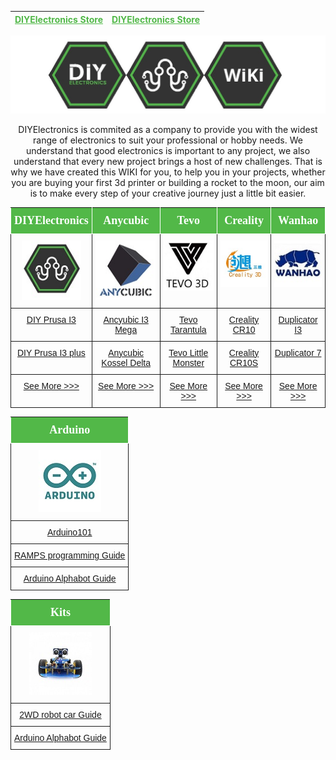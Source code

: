 |<b><a href="https://www.diyelectronics.co.za/store/" style="color: rgb(81, 184, 72)">DIYElectronics Store</a></b>| <b><a href="https://www.diyelectronics.co.za/blog/" style="color: rgb(81, 184, 72)">DIYElectronics Store</a></b> |
|-|-|



![](img/wikibanner.jpg)

<center>DIYElectronics is commited as a company to provide you with the widest range of electronics to suit your professional or hobby needs. We understand that good electronics is important to any project,
we also understand that every new project brings a host of new challenges. That is why we have created this WIKI for you, to help you in your projects, whether you are buying your first 3d printer
or building a rocket to the moon, our aim is to make every step of your creative journey just a little bit easier.</center>




<style type="text/css">
.tg  {border-collapse:collapse;border-spacing:0;}
.tg td{font-family:Arial, sans-serif;font-size:14px;padding:1px 1px;border-style:solid;border-width:3px;overflow:hidden;word-break:normal;text-align:center}
.tg th{font-family:Arial, sans-serif;font-size:14px;font-weight:normal;padding:1px 1px;border-style:solid;border-width:3px;overflow:hidden;word-break:normal;}
.tg .tg-h25t{font-size:18px;font-family:"Times New Roman", Times, sans-serif !important;background-color:#52b848;text-align:center;vertical-align:top, ; color:#ffffff;}
.tg .tg-baqh{text-align:center;vertical-align:top}
.tg .tg-yw4l{vertical-align:top}
</style>
<table class="tg">
  <tr>
    <th class="tg-h25t"><b>DIYElectronics</b></th>
    <th class="tg-h25t"><b>Anycubic</b></th>
    <th class="tg-h25t"><b>Tevo</b></th>
    <th class="tg-h25t"><b>Creality</b></th>
    <th class="tg-h25t" colspan="2"><b>Wanhao</b></th>
  </tr>
  <tr>
    <td class="tg-yw4l"><img src="img/diy101.jpg" width = "95"></td>
    <td class="tg-yw4l"><img src="img/anycubic.jpg" width = "95"></td>
    <td class="tg-yw4l"><img src="img/tevo.jpg" width = "95"></td>
    <td class="tg-yw4l"><img src="img/crealitylogo.jpg" width = "95"></td>
    <td class="tg-yw4l"><img src="img/wanhao.jpg" width = "95"></td>
  </tr>
  <tr>
    <td class="tg-yw4l"><a href="3DPrinters/DIYPrinters/builddoc/">DIY Prusa I3</a></td>
    <td class="tg-yw4l"><a href="3DPrinters/Anycubic/AncubicI3Mega">Ancyubic I3 Mega</a></td>
    <td class="tg-yw4l"><a href="3DPrinters/Tevo/TevoTran">Tevo  Tarantula</a></td>
    <td class="tg-yw4l"><a href="3DPrinters/Creality/crealityCR10">Creality CR10</a></td>
    <td class="tg-yw4l"><a href="3DPrinters/Wanhao/builddocplus/">Duplicator I3 </a>
  </tr>
  <tr>
    <td class="tg-yw4l"><a href="3DPrinters/DIYPrinters/builddocplus/">DIY Prusa I3 plus</a></td>
    <td class="tg-yw4l" ><a href="3DPrinters/Anycubic/AnyycubicKossDelt">Anycubic Kossel Delta</a></td>
    <td class="tg-yw4l"><a href="3DPrinters/Tevo/lilmon">Tevo Little Monster</a></td>
    <td class="tg-yw4l"><a href="3DPrinters/Creality/Creality10S">Creality CR10S</td>
    <td class="tg-yw4l"><a href="3DPrinters/Wanhao/WanD7/">Duplicator 7</a>
  </tr>
  <tr>
    <td class="tg-yw4l"><a href="3DPrinters/DIYPrinters/DIYoverview">See More >>></a></td>
    <td class="tg-yw4l"><a href="3DPrinters/Anycubic/Anycubicoverview">See More >>></a></td>
    <td class="tg-yw4l"><a href="3DPrinters/Tevo/Tevooverview">See More >>></a></td>
    <td class="tg-yw4l"><a href="3DPrinters/Creality/Crealityoverview">See More >>></td>
    <td class="tg-yw4l"><a href="3DPrinters/Wanhao/Wanhaooverview">See More >>></a>
  </tr>
</table>



<style type="text/css">
.tg  {border-collapse:collapse;border-spacing:0;}
.tg td{font-family:Arial, sans-serif;font-size:14px;padding:10px 5px;border-style:solid;border-width:1px;overflow:hidden;word-break:normal;}
.tg th{font-family:Arial, sans-serif;font-size:14px;font-weight:normal;padding:10px 5px;border-style:solid;border-width:1px;overflow:hidden;word-break:normal;}
.tg .tg-4mlq{font-size:18px;font-family:"Times New Roman", Times, serif !important;;background-color:#52b848; color:#ffffff;}
.tg .tg-92nf{font-size:18px;font-family:"Times New Roman", Times, serif !important;;background-color:#52b848;vertical-align:top}
.tg .tg-yw4l{vertical-align:top}
</style>
<table class="tg">
  <tr>
    <th class="tg-4mlq"><b>Arduino</b></th>
  </tr>
  <tr>
    <td class="tg-031e"><img src="img/arduinologo.jpg"></td>
  </tr>
    <tr>
    <td class="tg-031e"><a href="Arduino/Arduino101">Arduino101</td>
  </tr>
  <tr>
    <td class="tg-031e"><a href="Arduino/RAMPS_XLoader_Guide_rev1.pdf">RAMPS programming Guide</a></td>
  </tr>
    <td class="tg-yw4l"><a href="Arduino/Alphabot">Arduino Alphabot Guide</a></td>
  </tr>
</table>


<style type="text/css">
.tg  {border-collapse:collapse;border-spacing:0;}
.tg td{font-family:Arial, sans-serif;font-size:14px;padding:10px 5px;border-style:solid;border-width:1px;overflow:hidden;word-break:normal;}
.tg th{font-family:Arial, sans-serif;font-size:14px;font-weight:normal;padding:10px 5px;border-style:solid;border-width:1px;overflow:hidden;word-break:normal;}
.tg .tg-m1sd{font-size:18px;font-weight:normal;font-family:"Times New Roman", Times, serif !important;;background-color:#52b848; color:#ffffff;}
.tg .tg-yw4l{vertical-align:top}
</style>
<table class="tg">
  <tr>
    <th class="tg-m1sd"><b>Kits</b></th>
  </tr>
  <tr>
    <td class="tg-031e"><img src="img/2wd car.JPG" ></td>
  </tr>
  <tr>
    <td class="tg-yw4l"><a href="ARDUINO_2WD_SMART_ROBOT_CAR">2WD robot car Guide</a></td>
  </tr>
    <td class="tg-yw4l"><a href="Arduino/Alphabot">Arduino Alphabot Guide</a></td>
  </tr>
</table>




